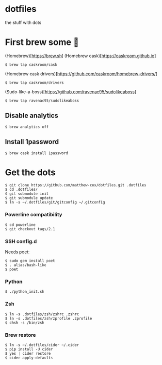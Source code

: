 dotfiles
========

the stuff with dots

# First brew some :beers:

(Homebrew)[https://brew.sh]
(Homebrew cask)[https://caskroom.github.io]

    $ brew tap caskroom/cask

(Homebrew cask drivers)[https://github.com/caskroom/homebrew-drivers/]

    $ brew tap caskroom/drivers

(Sudo-like-a-boss)[https://github.com/ravenac95/sudolikeaboss]

    $ brew tap ravenac95/sudolikeaboss

## Disable analytics

    $ brew analytics off

## Install 1password

    $ brew cask install 1password

# Get the dots

    $ git clone https://github.com/matthew-cox/dotfiles.git .dotfiles
    $ cd .dotfiles/
    $ git submodule init
    $ git submodule update
    $ ln -s ~/.dotfiles/git/gitconfig ~/.gitconfig
    
### Powerline compatibility

    $ cd powerline
    $ git checkout tags/2.1

### SSH config.d

Needs poet:

    $ sudo gem install poet
    $ . alias/bash-like
    $ poet

### Python

    $ ./python_init.sh

### Zsh

    $ ln -s .dotfiles/zsh/zshrc .zshrc
    $ ln -s .dotfiles/zsh/zprofile .zprofile
    $ chsh -s /bin/zsh

### Brew restore

    $ ln -s ~/.dotfiles/cider ~/.cider
    $ pip install -U cider
    $ yes | cider restore
    $ cider apply-defaults


